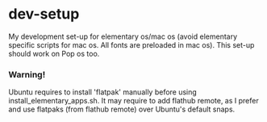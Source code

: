 # dev-setup
My development set-up for elementary os/mac os (avoid elementary specific scripts for mac os. All fonts are preloaded in mac os).
This set-up should work on Pop os too. 

### Warning!
Ubuntu requires to install 'flatpak' manually before using install_elementary_apps.sh. It may require to add flathub remote, as I prefer and use flatpaks (from flathub remote) over Ubuntu's default snaps.
